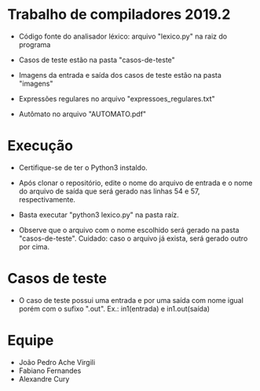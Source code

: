 # Trabalho de compiladores 2019.2

- Código fonte do analisador léxico: arquivo "lexico.py" na raiz do programa

- Casos de teste estão na pasta "casos-de-teste"

- Imagens da entrada e saída dos casos de teste estão na pasta "imagens"

- Expressões regulares no arquivo "expressoes_regulares.txt"

- Autômato no arquivo "AUTOMATO.pdf"

# Execução

- Certifique-se de ter o Python3 instaldo.

- Após clonar o repositório, edite o nome do arquivo de entrada e o nome do arquivo de saída que será gerado nas linhas 54 e 57, respectivamente.

- Basta executar "python3 lexico.py" na pasta raíz.

- Observe que o arquivo com o nome escolhido será gerado na pasta "casos-de-teste". Cuidado: caso o arquivo já exista, será gerado outro por cima.

# Casos de teste

- O caso de teste possui uma entrada e por uma saída com nome igual porém com o sufixo ".out". Ex.: in1(entrada) e in1.out(saída)

# Equipe

- João Pedro Ache Virgili
- Fabiano Fernandes
- Alexandre Cury
